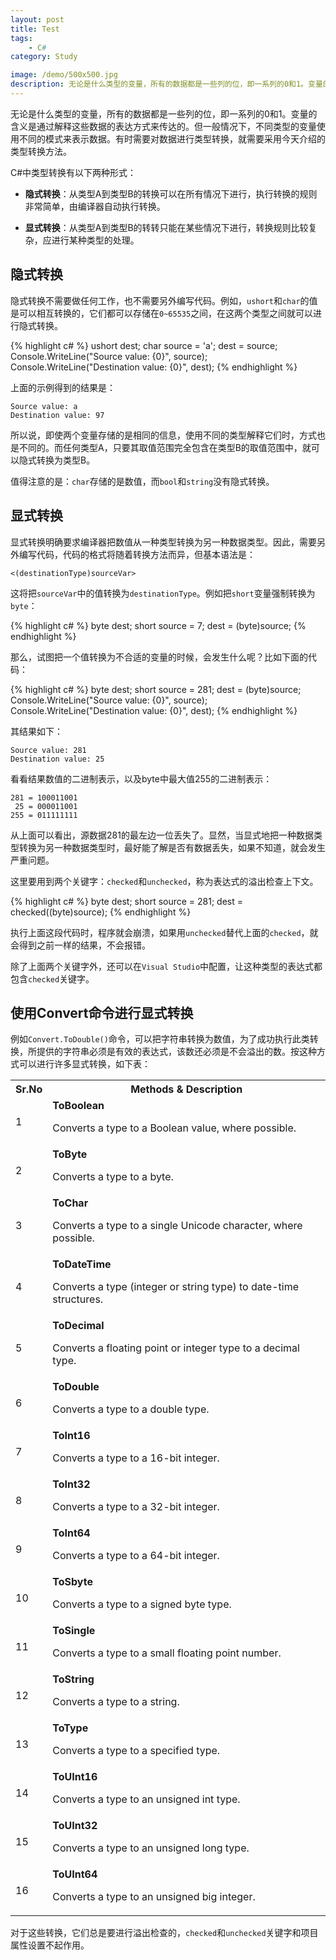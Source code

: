 ```yaml
---
layout: post
title: Test
tags:
    - C#
category: Study

image: /demo/500x500.jpg
description: 无论是什么类型的变量，所有的数据都是一些列的位，即一系列的0和1。变量的含义是通过解释这些数据的表达方式来传达的。但一般情况下，不同类型的变量使用不同的模式来表示数据。有时需要对数据进行类型转换，就需要采用今天介绍的类型转换方法。
---
```


无论是什么类型的变量，所有的数据都是一些列的位，即一系列的0和1。变量的含义是通过解释这些数据的表达方式来传达的。但一般情况下，不同类型的变量使用不同的模式来表示数据。有时需要对数据进行类型转换，就需要采用今天介绍的类型转换方法。

C#中类型转换有以下两种形式：

* **隐式转换**：从类型A到类型B的转换可以在所有情况下进行，执行转换的规则非常简单，由编译器自动执行转换。

* **显式转换**：从类型A到类型B的转转只能在某些情况下进行，转换规则比较复杂，应进行某种类型的处理。

## 隐式转换

隐式转换不需要做任何工作，也不需要另外编写代码。例如，`ushort`和`char`的值是可以相互转换的，它们都可以存储在`0~65535`之间，在这两个类型之间就可以进行隐式转换。

{% highlight c# %}
ushort dest;
char source = 'a';
dest = source;
Console.WriteLine("Source value: {0}", source);
Console.WriteLine("Destination value: {0}", dest);
{% endhighlight %}

上面的示例得到的结果是：

~~~
Source value: a
Destination value: 97
~~~

所以说，即使两个变量存储的是相同的信息，使用不同的类型解释它们时，方式也是不同的。而任何类型A，只要其取值范围完全包含在类型B的取值范围中，就可以隐式转换为类型B。

值得注意的是：`char`存储的是数值，而`bool`和`string`没有隐式转换。

## 显式转换

显式转换明确要求编译器把数值从一种类型转换为另一种数据类型。因此，需要另外编写代码，代码的格式将随着转换方法而异，但基本语法是：

~~~
<(destinationType)sourceVar>
~~~

这将把`sourceVar`中的值转换为`destinationType`。例如把`short`变量强制转换为`byte`：

{% highlight c# %}
byte dest;
short source = 7;
dest = (byte)source;
{% endhighlight %}

那么，试图把一个值转换为不合适的变量的时候，会发生什么呢？比如下面的代码：

{% highlight c# %}
byte dest;
short source = 281;
dest = (byte)source;
Console.WriteLine("Source value: {0}", source);
Console.WriteLine("Destination value: {0}", dest);
{% endhighlight %}

其结果如下：

~~~
Source value: 281
Destination value: 25
~~~

看看结果数值的二进制表示，以及byte中最大值255的二进制表示：

~~~
281 = 100011001
 25 = 000011001
255 = 011111111
~~~

从上面可以看出，源数据281的最左边一位丢失了。显然，当显式地把一种数据类型转换为另一种数据类型时，最好能了解是否有数据丢失，如果不知道，就会发生严重问题。

这里要用到两个关键字：`checked`和`unchecked`，称为表达式的溢出检查上下文。

{% highlight c# %}
byte dest;
short source = 281;
dest = checked((byte)source);
{% endhighlight %}

执行上面这段代码时，程序就会崩溃，如果用`unchecked`替代上面的`checked`，就会得到之前一样的结果，不会报错。

除了上面两个关键字外，还可以在`Visual Studio`中配置，让这种类型的表达式都包含`checked`关键字。

## 使用Convert命令进行显式转换

例如`Convert.ToDouble()`命令，可以把字符串转换为数值，为了成功执行此类转换，所提供的字符串必须是有效的表达式，该数还必须是不会溢出的数。按这种方式可以进行许多显式转换，如下表：

<table>
<tr>
<th style="width:5%;">Sr.No</th>
<th>Methods &amp; Description</th>
</tr>
<tr>
<td>1</td>
<td><b>ToBoolean</b>
<p>Converts a type to a Boolean value, where possible.</p>
</td>
</tr>
<tr>
<td>2</td>
<td><b>ToByte</b>
<p>Converts a type to a byte.</p>
</td>
</tr>
<tr>
<td>3</td>
<td><b>ToChar</b>
<p>Converts a type to a single Unicode character, where possible.</p>
</td>
</tr>
<tr>
<td>4</td>
<td><b>ToDateTime</b>
<p>Converts a type (integer or string type) to date-time structures.</p>
</td>
</tr>
<tr>
<td>5</td>
<td><b>ToDecimal</b>
<p>Converts a floating point or integer type to a decimal type.</p>
</td>
</tr>
<tr>
<td>6</td>
<td><b>ToDouble</b>
<p>Converts a type to a double type.</p>
</td>
</tr>
<tr>
<td>7</td>
<td><b>ToInt16</b>
<p>Converts a type to a 16-bit integer.</p>
</td>
</tr>
<tr>
<td>8</td>
<td><b>ToInt32</b>
<p>Converts a type to a 32-bit integer.</p>
</td>
</tr>
<tr>
<td>9</td>
<td><b>ToInt64</b>
<p>Converts a type to a 64-bit integer.</p>
</td>
</tr>
<tr>
<td>10</td>
<td><b>ToSbyte</b>
<p>Converts a type to a signed byte type.</p>
</td>
</tr>
<tr>
<td>11</td>
<td><b>ToSingle</b>
<p>Converts a type to a small floating point number.</p>
</td>
</tr>
<tr>
<td>12</td>
<td><b>ToString</b>
<p>Converts a type to a string.</p>
</td>
</tr>
<tr>
<td>13</td>
<td><b>ToType</b>
<p>Converts a type to a specified type.</p>
</td>
</tr>
<tr>
<td>14</td>
<td><b>ToUInt16</b>
<p>Converts a type to an unsigned int type.</p>
</td>
</tr>
<tr>
<td>15</td>
<td><b>ToUInt32</b>
<p>Converts a type to an unsigned long type.</p>
</td>
</tr>
<tr>
<td>16</td>
<td><b>ToUInt64</b>
<p>Converts a type to an unsigned big integer.</p>
</td>
</tr>
</table>

对于这些转换，它们总是要进行溢出检查的，`checked`和`unchecked`关键字和项目属性设置不起作用。

